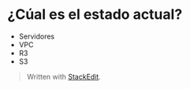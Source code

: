 # ¿Cúal es el estado actual?
- Servidores
- VPC
- R3
- S3



> Written with [StackEdit](https://stackedit.io/).
<!--stackedit_data:
eyJoaXN0b3J5IjpbNTE2MzY2MzM2XX0=
-->